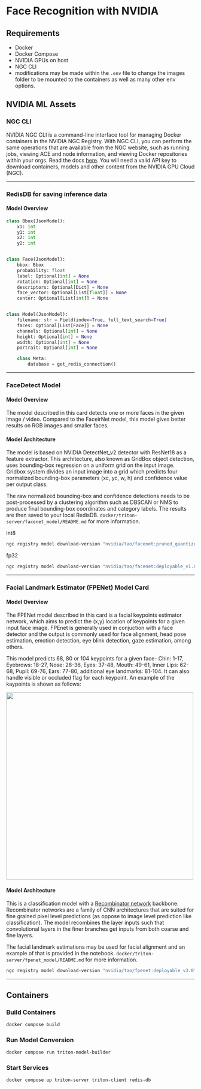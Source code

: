 # Face Recognition with NVIDIA

## Requirements

- Docker
- Docker Compose
- NVIDIA GPUs on host
- NGC CLI
- modifications may be made within the `.env` file to change the images folder to be mounted to the containers as well as many other env options.

## NVIDIA ML Assets

### NGC CLI

NVIDIA NGC CLI is a command-line interface tool for managing Docker containers in the NVIDIA NGC Registry. With NGC CLI, you can perform the same operations that are available from the NGC website, such as running jobs, viewing ACE and node information, and viewing Docker repositories within your orgs. Read the docs [here](https://docs.ngc.nvidia.com/cli/index.html). You will need a valid API key to download containers, models and other content from the NVIDIA GPU Cloud (NGC).

---

### RedisDB for saving inference data

#### Model Overview

```python
class Bbox(JsonModel):
    x1: int
    y1: int
    x2: int
    y2: int


class Face(JsonModel):
    bbox: Bbox
    probability: float
    label: Optional[int] = None
    rotation: Optional[int] = None
    descriptors: Optional[Dict] = None
    face_vector: Optional[List[float]] = None
    center: Optional[List[int]] = None


class Model(JsonModel):
    filename: str = Field(index=True, full_text_search=True)
    faces: Optional[List[Face]] = None
    channels: Optional[int] = None
    height: Optional[int] = None
    width: Optional[int] = None
    portrait: Optional[int] = None

    class Meta:
        database = get_redis_connection()
```

---

### FaceDetect Model

#### Model Overview <a class="anchor" name="model_overview"></a>

The model described in this card detects one or more faces in the given image / video. Compared to the FaceirNet model, this model gives better results on RGB images and smaller faces.

#### Model Architecture <a class="anchor" name="model_architecture"></a>

The model is based on NVIDIA DetectNet_v2 detector with ResNet18 as a feature extractor. This architecture, also known as GridBox object detection, uses bounding-box regression on a uniform grid on the input image. Gridbox system divides an input image into a grid which predicts four normalized bounding-box parameters (xc, yc, w, h) and confidence value per output class.

The raw normalized bounding-box and confidence detections needs to be post-processed by a clustering algorithm such as DBSCAN or NMS to produce final bounding-box coordinates and category labels. The results are then saved to your local RedisDB. `docker/triton-server/facenet_model/README.md` for more information.

int8

```sh
ngc registry model download-version "nvidia/tao/facenet:pruned_quantized_v2.0.1" --dest docker/triton-server/facenet_model
```

fp32

```sh
ngc registry model download-version "nvidia/tao/facenet:deployable_v1.0" --dest docker/triton-server/facenet_model
```

---

### Facial Landmark Estimator (FPENet) Model Card

#### Model Overview <a class="anchor" name="model_overview"></a>

The FPENet model described in this card is a facial keypoints estimator network, which aims to predict the (x,y) location of keypoints for a given input face image. FPEnet is generally used in conjuction with a face detector and the output is commonly used for face alignment, head pose estimation, emotion detection, eye blink detection, gaze estimation, among others.

This model predicts 68, 80 or 104 keypoints for a given face- Chin: 1-17, Eyebrows: 18-27, Nose: 28-36, Eyes: 37-48, Mouth: 49-61, Inner Lips: 62-68, Pupil: 69-76, Ears: 77-80, additional eye landmarks: 81-104. It can also handle visible or occluded flag for each keypoint. An example of the kaypoints is shown as follows:

<img style="center" src="https://developer.nvidia.com/sites/default/files/akamai/TLT/fpe_sample_keypoints.png" width="500"> <br>

#### Model Architecture <a class="anchor" name="model_architecture"></a>

This is a classification model with a [Recombinator network](https://openaccess.thecvf.com/content_cvpr_2016/papers/Honari_Recombinator_Networks_Learning_CVPR_2016_paper.pdf) backbone. Recombinator networks are a family of CNN architectures that are suited for fine grained pixel level predictions (as oppose to image level prediction like classification). The model recombines the layer inputs such that convolutional layers in the finer branches get inputs from both coarse and fine layers.

The facial landmark estimations may be used for facial alignment and an example of that is provided in the notebook. `docker/triton-server/fpenet_model/README.md` for more information.

```sh
ngc registry model download-version "nvidia/tao/fpenet:deployable_v3.0" --dest docker/triton-server/fpenet_model
```

---

## Containers

### Build Containers

```sh
docker compose build
```

### Run Model Conversion

```sh
docker compose run triton-model-builder
```

### Start Services

```sh
docker compose up triton-server triton-client redis-db
```
